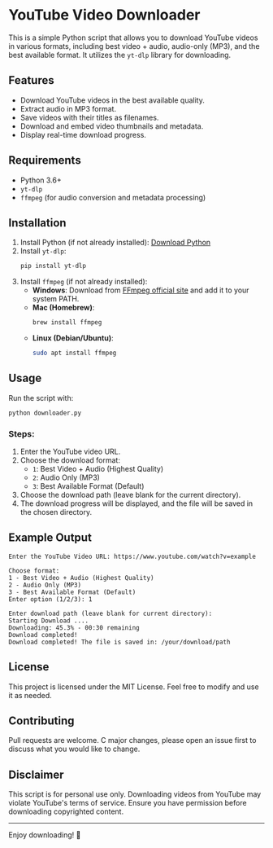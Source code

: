 # YouTube Video Downloader

This is a simple Python script that allows you to download YouTube videos in various formats, including best video + audio, audio-only (MP3), and the best available format. It utilizes the `yt-dlp` library for downloading.

## Features

- Download YouTube videos in the best available quality.
- Extract audio in MP3 format.
- Save videos with their titles as filenames.
- Download and embed video thumbnails and metadata.
- Display real-time download progress.

## Requirements

- Python 3.6+
- `yt-dlp`
- `ffmpeg` (for audio conversion and metadata processing)

## Installation

1. Install Python (if not already installed): [Download Python](https://www.python.org/downloads/)
2. Install `yt-dlp`:
   ```sh
   pip install yt-dlp
   ```
3. Install `ffmpeg` (if not already installed):
   - **Windows**: Download from [FFmpeg official site](https://ffmpeg.org/download.html) and add it to your system PATH.
   - **Mac (Homebrew)**:
     ```sh
     brew install ffmpeg
     ```
   - **Linux (Debian/Ubuntu)**:
     ```sh
     sudo apt install ffmpeg
     ```

## Usage

Run the script with:

```sh
python downloader.py
```

### Steps:

1. Enter the YouTube video URL.
2. Choose the download format:
   - `1`: Best Video + Audio (Highest Quality)
   - `2`: Audio Only (MP3)
   - `3`: Best Available Format (Default)
3. Choose the download path (leave blank for the current directory).
4. The download progress will be displayed, and the file will be saved in the chosen directory.

## Example Output

```
Enter the YouTube Video URL: https://www.youtube.com/watch?v=example

Choose format:
1 - Best Video + Audio (Highest Quality)
2 - Audio Only (MP3)
3 - Best Available Format (Default)
Enter option (1/2/3): 1

Enter download path (leave blank for current directory):
Starting Download ....
Downloading: 45.3% - 00:30 remaining
Download completed!
Download completed! The file is saved in: /your/download/path
```

## License

This project is licensed under the MIT License. Feel free to modify and use it as needed.

## Contributing

Pull requests are welcome. C major changes, please open an issue first to discuss what you would like to change.

## Disclaimer

This script is for personal use only. Downloading videos from YouTube may violate YouTube's terms of service. Ensure you have permission before downloading copyrighted content.

---

Enjoy downloading! 🚀

